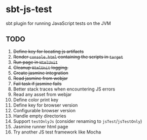 # sbt-js-test
sbt plugin for running JavaScript tests on the JVM

## TODO
1.  ~~Define key for locating js artifacts~~
2.  ~~Render `console.html` containing the scripts in `target`~~
3.  ~~Run page in `HtmlUnit`~~
4.  ~~Cleanup `HtmlUnit` logging.~~
5.  ~~Create jasmine integration~~
6.  ~~Read jasmine from webjar~~
7.  ~~Fail task if jasmine fails~~
8.  Better stack traces when encountering JS errors
9.  Read any asset from webjar
10. Define color print key
11. Define key for browser version
12. Configurable browser version
13. Handle empty directories
14. Support `testOnlyJs` (consider renaming to `jsTest`/`jsTestOnly`)
15. Jasmine runner html page
16. Try another JS test framework like Mocha

